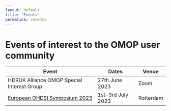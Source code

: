 ```yaml
---
layout: default
title: "Events"
permalink: /events
---
```

# Events of interest to the OMOP user community

| Event | Dates | Venue |
| ----- | ----- | ----- |
| HDRUK Alliance OMOP Special Interest Group | 27th June 2023 | Zoom |
| [European OHDSI Symposium 2023](https://www.eventbrite.com/e/european-ohdsi-symposium-2023-tickets-568101415627) | 1st-3rd July 2023 | Rotterdam |
